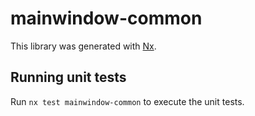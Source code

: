 # mainwindow-common

This library was generated with [Nx](https://nx.dev).

## Running unit tests

Run `nx test mainwindow-common` to execute the unit tests.
